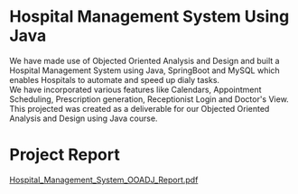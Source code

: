 # Hospital Management System Using Java
We have made use of Objected Oriented Analysis and Design and built a Hospital Management System using Java, SpringBoot and MySQL which enables Hospitals to automate and speed up dialy tasks.  
We have incorporated various features like Calendars, Appointment Scheduling, Prescription generation, Receptionist Login and Doctor's View.  
This projected was created as a deliverable for our Objected Oriented Analysis and Design using Java course.
# Project Report
[Hospital_Management_System_OOADJ_Report.pdf](https://github.com/kshitijagar/Hospital_management_system_using_java/files/15167178/Hospital_Management_System_OOADJ_Report.pdf)
